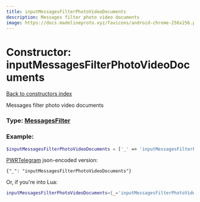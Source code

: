 ```yaml
---
title: inputMessagesFilterPhotoVideoDocuments
description: Messages filter photo video documents
image: https://docs.madelineproto.xyz/favicons/android-chrome-256x256.png
---
```

# Constructor: inputMessagesFilterPhotoVideoDocuments  
[Back to constructors index](index.md)



Messages filter photo video documents




### Type: [MessagesFilter](../types/MessagesFilter.md)


### Example:

```php
$inputMessagesFilterPhotoVideoDocuments = ['_' => 'inputMessagesFilterPhotoVideoDocuments'];
```  

[PWRTelegram](https://pwrtelegram.xyz) json-encoded version:

```
{"_": "inputMessagesFilterPhotoVideoDocuments"}
```


Or, if you're into Lua:

```lua
inputMessagesFilterPhotoVideoDocuments={_='inputMessagesFilterPhotoVideoDocuments'}

```


